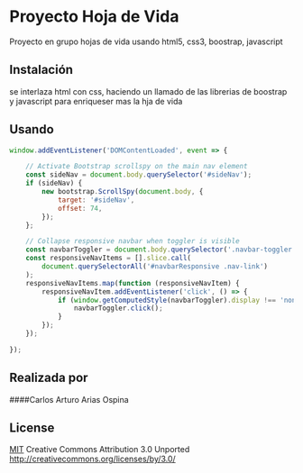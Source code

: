 # Proyecto Hoja de Vida

Proyecto en grupo hojas de vida usando html5, css3, boostrap, javascript

## Instalación

se interlaza html con css, haciendo un llamado de las librerias de boostrap y javascript para enriqueser mas la hja de vida


## Usando

``` JavaScript
window.addEventListener('DOMContentLoaded', event => {

    // Activate Bootstrap scrollspy on the main nav element
    const sideNav = document.body.querySelector('#sideNav');
    if (sideNav) {
        new bootstrap.ScrollSpy(document.body, {
            target: '#sideNav',
            offset: 74,
        });
    };

    // Collapse responsive navbar when toggler is visible
    const navbarToggler = document.body.querySelector('.navbar-toggler');
    const responsiveNavItems = [].slice.call(
        document.querySelectorAll('#navbarResponsive .nav-link')
    );
    responsiveNavItems.map(function (responsiveNavItem) {
        responsiveNavItem.addEventListener('click', () => {
            if (window.getComputedStyle(navbarToggler).display !== 'none') {
                navbarToggler.click();
            }
        });
    });

});

```

## Realizada por 


####Carlos Arturo Arias Ospina

## License
[MIT](https://choosealicense.com/licenses/mit/)
Creative Commons Attribution 3.0 Unported
http://creativecommons.org/licenses/by/3.0/
